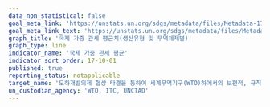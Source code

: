 ```yaml
---
data_non_statistical: false
goal_meta_link: 'https://unstats.un.org/sdgs/metadata/files/Metadata-17-10-01.pdf'
goal_meta_link_text: 'https://unstats.un.org/sdgs/metadata/files/Metadata-17-10-01.pdf'
graph_title: '국제 가중 관세 평균치(생산유형 및 무역체제별)'
graph_type: line
indicator_name: '국제 가중 관세 평균'
indicator_sort_order: 17-10-01
published: true
reporting_status: notapplicable
target_name: '도하개발의제 협상 타결을 통하여 세계무역기구(WTO)하에서의 보편적, 규칙기반, 개방적, 비차별적, 공평한 다자무역제도 촉진'
un_custodian_agency: 'WTO, ITC, UNCTAD'
---
```

